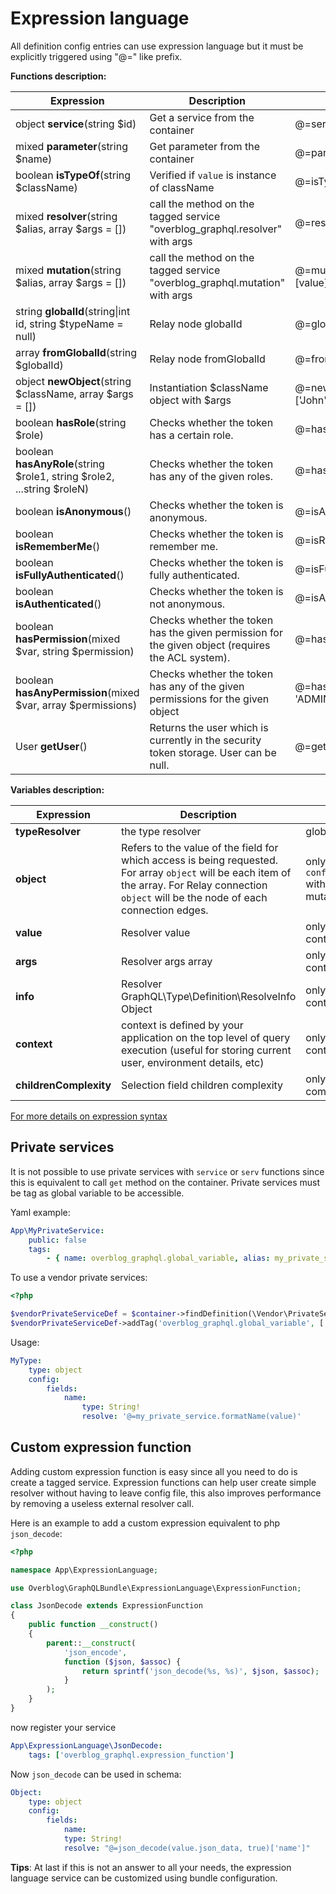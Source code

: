 Expression language
===================

All definition config entries can use expression language but it must be explicitly triggered using "@=" like prefix.

**Functions description:**

Expression | Description | Usage | Alias
---------- | ----------- | ----- | -----
object **service**(string $id) | Get a service from the container | @=service('my_service').customMethod() | serv
mixed **parameter**(string $name) | Get parameter from the container | @=parameter('kernel.debug') | param
boolean **isTypeOf**(string $className) | Verified if `value` is instance of className | @=isTypeOf('AppBundle\\User\\User') |
mixed **resolver**(string $alias, array $args = []) | call the method on the tagged service "overblog_graphql.resolver" with args | @=resolver('blog_by_id', [value['blogID']] | res
mixed **mutation**(string $alias, array $args = []) | call the method on the tagged service "overblog_graphql.mutation" with args | @=mutation('remove_post_from_community', [value]) | mut
string **globalId**(string\|int id, string $typeName = null) | Relay node globalId | @=globalId(15, 'User') |
array **fromGlobalId**(string $globalId) | Relay node fromGlobalId | @=fromGlobalId('QmxvZzox') |
object **newObject**(string $className, array $args = []) | Instantiation $className object with $args | @=newObject('AppBundle\\User\\User', ['John', 15]) |
boolean **hasRole**(string $role) | Checks whether the token has a certain role. | @=hasRole('ROLE_API') |
boolean **hasAnyRole**(string $role1, string $role2, ...string $roleN) | Checks whether the token has any of the given roles. | @=hasAnyRole('ROLE_API', 'ROLE_ADMIN') |
boolean **isAnonymous**() | Checks whether the token is anonymous. | @=isAnonymous() |
boolean **isRememberMe**() | Checks whether the token is remember me. | @=isRememberMe() |
boolean **isFullyAuthenticated**() | Checks whether the token is fully authenticated. | @=isFullyAuthenticated() |
boolean **isAuthenticated**() | Checks whether the token is not anonymous. | @=isAuthenticated() |
boolean **hasPermission**(mixed $var, string $permission) | Checks whether the token has the given permission for the given object (requires the ACL system). | @=hasPermission(object, 'OWNER') |
boolean **hasAnyPermission**(mixed $var, array $permissions) | Checks whether the token has any of the given permissions for the given object | @=hasAnyPermission(object, ['OWNER', 'ADMIN']) |
User **getUser**() | Returns the user which is currently in the security token storage. User can be null. | @=getUser() |


**Variables description:**

Expression | Description | Scope
---------- | ----------- | --------
**typeResolver** | the type resolver | global
**object** | Refers to the value of the field for which access is being requested. For array `object` will be each item of the array. For Relay connection `object` will be the node of each connection edges. | only available for `config.fields.*.access` with query operation or mutation payload type.
**value** | Resolver value | only available in resolve context 
**args** | Resolver args array | only available in resolve context 
**info** | Resolver GraphQL\Type\Definition\ResolveInfo Object | only available in resolve context
**context** | context is defined by your application on the top level of query execution (useful for storing current user, environment details, etc) | only available in resolve context
**childrenComplexity** | Selection field children complexity | only available in complexity context

[For more details on expression syntax](http://symfony.com/doc/current/components/expression_language/syntax.html)

Private services
----------------

It is not possible to use private services with `service` or `serv` functions since this is equivalent to call
`get` method on the container. Private services must be tag as global variable to be accessible.

Yaml example:

```yaml
App\MyPrivateService:
    public: false
    tags:
        - { name: overblog_graphql.global_variable, alias: my_private_service }
```

To use a vendor private services:

```php
<?php

$vendorPrivateServiceDef = $container->findDefinition(\Vendor\PrivateService::class);
$vendorPrivateServiceDef->addTag('overblog_graphql.global_variable', ['alias' => 'vendor_private_service']);
```

Usage:

```yaml
MyType:
    type: object
    config:
        fields:
            name:
                type: String!
                resolve: '@=my_private_service.formatName(value)'
```

Custom expression function
--------------------------

Adding custom expression function is easy since all you need to do is create a tagged service.
Expression functions can help user create simple resolver without having to leave config file,
this also improves performance by removing a useless external resolver call.

Here is an example to add a custom expression equivalent to php `json_decode`:

```php
<?php

namespace App\ExpressionLanguage;

use Overblog\GraphQLBundle\ExpressionLanguage\ExpressionFunction;

class JsonDecode extends ExpressionFunction
{
    public function __construct()
    {
        parent::__construct(
            'json_encode',
            function ($json, $assoc) {
                return sprintf('json_decode(%s, %s)', $json, $assoc);
            }
        );
    }
}
```

now register your service

```yaml
App\ExpressionLanguage\JsonDecode:
    tags: ['overblog_graphql.expression_function']
```

Now `json_decode` can be used in schema:

```yaml
Object:
    type: object
    config:
        fields:
            name:
            type: String!
            resolve: "@=json_decode(value.json_data, true)['name']"
```

**Tips**: At last if this is not an answer to all your needs, the expression language service can be customized
using bundle configuration.
